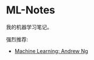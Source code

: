# ML-Notes

我的机器学习笔记。

强烈推荐:

- [Machine Learning: Andrew Ng](https://www.coursera.org/specializations/machine-learning-introduction)
